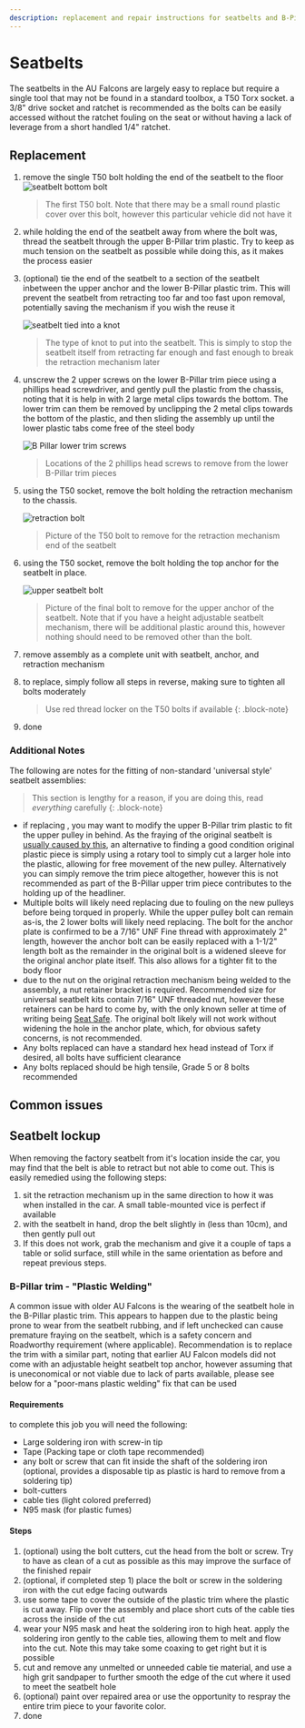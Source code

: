 ```yaml
---
description: replacement and repair instructions for seatbelts and B-Pillar Seatbelt trims. Partially useful for the BA/BF Falcons and SX/SY Territory models
---
```


# Seatbelts

The seatbelts in the AU Falcons are largely easy to replace but require a single tool that may not be found in a standard toolbox, a T50 Torx socket. a 3/8" drive socket and ratchet is recommended as the bolts can be easily accessed without the ratchet fouling on the seat or without having a lack of leverage from a short handled 1/4" ratchet.

## Replacement

1. remove the single T50 bolt holding the end of the seatbelt to the floor
    ![seatbelt bottom bolt](./seatbelt-bottom-anchor-bolt.jpg)

    > The first T50 bolt. Note that there may be a small round plastic cover over this bolt, however this particular vehicle did not have it
    
1. while holding the end of the seatbelt away from where the bolt was, thread the seatbelt through the upper B-Pillar trim plastic. Try to keep as much tension on the seatbelt as possible while doing this, as it makes the process easier
1. (optional) tie the end of the seatbelt to a section of the seatbelt inbetween the upper anchor and the lower B-Pillar plastic trim. This will prevent the seatbelt from retracting too far and too fast upon removal, potentially saving the mechanism if you wish the reuse it

    ![seatbelt tied into a knot](./seatbelt-knot.jpg)

    > The type of knot to put into the seatbelt. This is simply to stop the seatbelt itself from retracting far enough and fast enough to break the retraction mechanism later

1. unscrew the 2 upper screws on the lower B-Pillar trim piece using a phillips head screwdriver, and gently pull the plastic from the chassis, noting that it is help in with 2 large metal clips towards the bottom. The lower trim can them be removed by unclipping the 2 metal clips towards the bottom of the plastic, and then sliding the assembly up until the lower plastic tabs come free of the steel body

    ![B Pillar lower trim screws](./b-pillar-lower-screws.jpg)

    > Locations of the 2 phillips head screws to remove from the lower B-Pillar trim pieces

1. using the T50 socket, remove the bolt holding the retraction mechanism to the chassis.

    ![retraction bolt](./seatbelt-retraction-anchor-bolt.jpg)

    > Picture of the T50 bolt to remove for the retraction mechanism end of the seatbelt

1. using the T50 socket, remove the bolt holding the top anchor for the seatbelt in place.

    ![upper seatbelt bolt](./seatbelt-upper-bolt.jpg)

    > Picture of the final bolt to remove for the upper anchor of the seatbelt. Note that if you have a height adjustable seatbelt mechanism, there will be additional plastic around this, however nothing should need to be removed other than the bolt.

1. remove assembly as a complete unit  with seatbelt, anchor, and retraction mechanism
1. to replace, simply follow all steps in reverse, making sure to tighten all bolts moderately

    > Use red thread locker on the T50 bolts if available
    {: .block-note}

1. done

### Additional Notes

The following are notes for the fitting of non-standard 'universal style' seatbelt assemblies:

> This section is lengthy for a reason, if you are doing this, read *everything* carefully
{: .block-note}

- if replacing , you may want to modify the upper B-Pillar trim plastic to fit the upper pulley in behind. As the fraying of the original seatbelt is [usually caused by this](#common-issues---upper-b-pillar-plastic-trim), an alternative to finding a good condition original plastic piece is simply using a rotary tool to simply cut a larger hole into the plastic, allowing for free movement of the new pulley. Alternatively you can simply remove the trim piece altogether, however this is not recommended as part of the B-Pillar upper trim piece contributes to the holding up of the headliner.
- Multiple bolts will likely need replacing due to fouling on the new pulleys before being torqued in properly. While the upper pulley bolt can remain as-is, the 2 lower bolts will likely need replacing. The bolt for the anchor plate is confirmed to be a 7/16" UNF Fine thread with approximately 2" length, however the anchor bolt can be easily replaced with a 1-1/2" length bolt as the remainder in the original bolt is a widened sleeve for the original anchor plate itself. This also allows for a tighter fit to the body floor
- due to the nut on the original retraction mechanism being welded to the assembly, a nut retainer bracket is required. Recommended size for universal seatbelt kits contain 7/16" UNF threaded nut, however these retainers can be hard to come by, with the only known seller at time of writing being [Seat Safe](../../Credits.md#sources). The original bolt likely will not work without widening the hole in the anchor plate, which, for obvious safety concerns, is not recommended.
- Any bolts replaced can have a standard hex head instead of Torx if desired, all bolts have sufficient clearance
- Any bolts replaced should be high tensile, Grade 5 or 8 bolts recommended

## Common issues

## Seatbelt lockup

When removing the factory seatbelt from it's location inside the car, you may find that the belt is able to retract but not able to come out. This is easily remedied using the following steps:

1. sit the retraction mechanism up in the same direction to how it was when installed in the car. A small table-mounted vice is perfect if available
1. with the seatbelt in hand, drop the belt slightly in (less than 10cm), and then gently pull out
1. If this does not work, grab the mechanism and give it a couple of taps a table or solid surface, still while in the same orientation as before and repeat previous steps.

### B-Pillar trim - "Plastic Welding"

A common issue with older AU Falcons is the wearing of the seatbelt hole in the B-Pillar plastic trim. This appears to happen due to the plastic being prone to wear from the seatbelt rubbing, and if left unchecked can cause premature fraying on the seatbelt, which is a safety concern and Roadworthy requirement (where applicable). Recommendation is to replace the trim with a similar part, noting that earlier AU Falcon models did not come with an adjustable height seatbelt top anchor, however assuming that is uneconomical or not viable due to lack of parts available, please see below for a "poor-mans plastic welding" fix that can be used

#### Requirements
to complete this job you will need the following:
- Large soldering iron with screw-in tip
- Tape (Packing tape or cloth tape recommended)
- any bolt or screw that can fit inside the shaft of the soldering iron (optional, provides a disposable tip as plastic is hard to remove from a soldering tip)
- bolt-cutters
- cable ties (light colored preferred)
- N95 mask (for plastic fumes)

#### Steps
1. (optional) using the bolt cutters, cut the head from the bolt or screw. Try to have as clean of a cut as possible as this may improve the surface of the finished repair
1. (optional, if completed step 1) place the bolt or screw in the soldering iron with the cut edge facing outwards
1. use some tape to cover the outside of the plastic trim where the plastic is cut away. Flip over the assembly and place short cuts of the cable ties across the inside of the cut
1. wear your N95 mask and heat the soldering iron to high heat. apply the soldering iron gently to the cable ties, allowing them to melt and flow into the cut. Note this may take some coaxing to get right but it is possible
1. cut and remove any unmelted or unneeded cable tie material, and use a high grit sandpaper to further smooth the edge of the cut where it used to meet the seatbelt hole
1. (optional) paint over repaired area or use the opportunity to respray the entire trim piece to your favorite color.
1. done